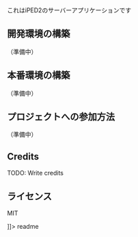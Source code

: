 <snippet>
  <content><![CDATA[
# ${1:Project Name}

これはiPED2のサーバーアプリケーションです

## 開発環境の構築

（準備中）

## 本番環境の構築

（準備中）

## プロジェクトへの参加方法

（準備中）

## Credits

TODO: Write credits

## ライセンス

MIT

]]></content>
  <tabTrigger>readme</tabTrigger>
</snippet>
